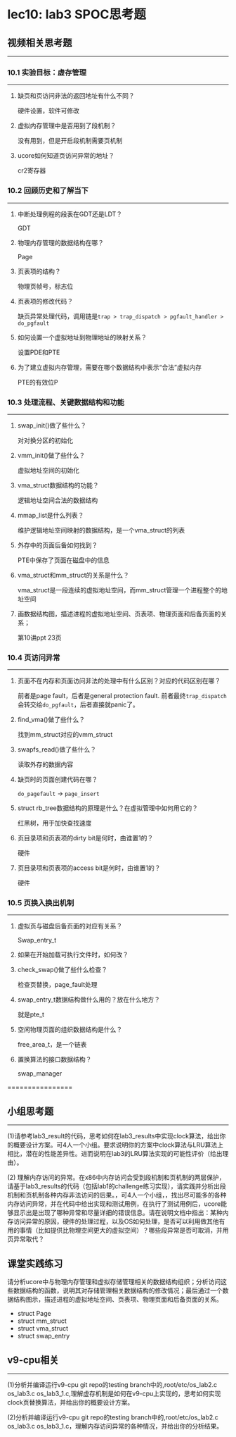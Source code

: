 # lec10: lab3 SPOC思考题

## 视频相关思考题
---
### 10.1 实验目标：虚存管理
---

1. 缺页和页访问非法的返回地址有什么不同？

   硬件设置，软件可修改

2. 虚拟内存管理中是否用到了段机制？

   没有用到，但是开启段机制需要页机制

3. ucore如何知道页访问异常的地址？

   cr2寄存器


### 10.2 回顾历史和了解当下
---

1. 中断处理例程的段表在GDT还是LDT？

   GDT

2. 物理内存管理的数据结构在哪？

   Page

3. 页表项的结构？

   物理页帧号，标志位

4. 页表项的修改代码？

   缺页异常处理代码，调用链是`trap > trap_dispatch > pgfault_handler > do_pgfault`

5. 如何设置一个虚拟地址到物理地址的映射关系？

   设置PDE和PTE

6. 为了建立虚拟内存管理，需要在哪个数据结构中表示“合法”虚拟内存

   PTE的有效位P

### 10.3 处理流程、关键数据结构和功能
---

1. swap_init()做了些什么？

   对对换分区的初始化

2. vmm_init()做了些什么？

   虚拟地址空间的初始化

3. vma_struct数据结构的功能？

   逻辑地址空间合法的数据结构

4. mmap_list是什么列表？

   维护逻辑地址空间映射的数据结构，是一个vma_struct的列表

5. 外存中的页面后备如何找到？

   PTE中保存了页面在磁盘中的信息

6. vma_struct和mm_struct的关系是什么？

   vma_struct是一段连续的虚拟地址空间，而mm_struct管理一个进程整个的地址空间

7. 画数据结构图，描述进程的虚拟地址空间、页表项、物理页面和后备页面的关系；

   第10讲ppt 23页

### 10.4 页访问异常
---

1. 页面不在内存和页面访问非法的处理中有什么区别？对应的代码区别在哪？

   前者是page fault，后者是general protection fault. 前者最终`trap_dispatch`会转交给`do_pgfault`，后者直接就panic了。

1. find_vma()做了些什么？

   找到mm_struct对应的vmm_struct

1. swapfs_read()做了些什么？

   读取外存的数据内容

1. 缺页时的页面创建代码在哪？

   `do_pagefault` -> `page_insert`

1. struct rb_tree数据结构的原理是什么？在虚拟管理中如何用它的？

   红黑树，用于加快查找速度

1. 页目录项和页表项的dirty bit是何时，由谁置1的？

   硬件

1. 页目录项和页表项的access bit是何时，由谁置1的？

   硬件

### 10.5 页换入换出机制
---

1. 虚拟页与磁盘后备页面的对应有关系？

   Swap_entry_t

1. 如果在开始加载可执行文件时，如何改？

1. check_swap()做了些什么检查？

   检查页替换，page_fault处理

1. swap_entry_t数据结构做什么用的？放在什么地方？

   就是pte_t

1. 空闲物理页面的组织数据结构是什么？

   free_area_t，是一个链表

1. 置换算法的接口数据结构？

   swap_manager

================


## 小组思考题
---
(1)请参考lab3_result的代码，思考如何在lab3_results中实现clock算法，给出你的概要设计方案。可4人一个小组。要求说明你的方案中clock算法与LRU算法上相比，潜在的性能差异性。进而说明在lab3的LRU算法实现的可能性评价（给出理由）。

(2) 理解内存访问的异常。在x86中内存访问会受到段机制和页机制的两层保护，请基于lab3_results的代码（包括lab1的challenge练习实现），请实践并分析出段机制和页机制各种内存非法访问的后果。，可4人一个小组，，找出尽可能多的各种内存访问异常，并在代码中给出实现和测试用例，在执行了测试用例后，ucore能够显示出是出现了哪种异常和尽量详细的错误信息。请在说明文档中指出：某种内存访问异常的原因，硬件的处理过程，以及OS如何处理，是否可以利用做其他有用的事情（比如提供比物理空间更大的虚拟空间）？哪些段异常是否可取消，并用页异常取代？

## 课堂实践练习

请分析ucore中与物理内存管理和虚拟存储管理相关的数据结构组织；分析访问这些数据结构的函数，说明其对存储管理相关数据结构的修改情况；最后通过一个数据结构图示，描述进程的虚拟地址空间、页表项、物理页面和后备页面的关系。

 * struct Page
 * struct mm_struct
 * struct vma_struct
 * struct swap_entry

## v9-cpu相关
---
(1)分析并编译运行v9-cpu git repo的testing branch中的,root/etc/os_lab2.c os_lab3.c os_lab3_1.c,理解虚存机制是如何在v9-cpu上实现的，思考如何实现clock页替换算法，并给出你的概要设计方案。

(2)分析并编译运行v9-cpu git repo的testing branch中的,root/etc/os_lab2.c os_lab3.c os_lab3_1.c，理解内存访问异常的各种情况，并给出你的分析结果。
